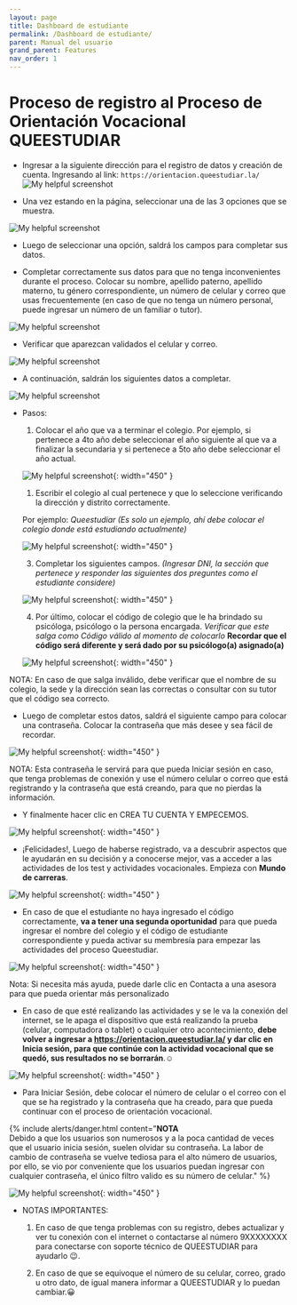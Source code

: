 ```yaml
---
layout: page
title: Dashboard de estudiante
permalink: /Dashboard de estudiante/
parent: Manual del usuario
grand_parent: Features
nav_order: 1
---
```


# Proceso de registro al Proceso de Orientación Vocacional QUEESTUDIAR

* Ingresar a la siguiente dirección para el registro de datos y creación de cuenta. Ingresando al link: `https://orientacion.queestudiar.la/ `
![My helpful screenshot](https://media.discordapp.net/attachments/955522800918085684/1006962610308137072/unknown.png)

* Una vez estando en la página, seleccionar una de las 3 opciones que se muestra.

![My helpful screenshot](https://cdn.discordapp.com/attachments/955522800918085684/1006963703457009755/unknown.png)

* Luego de seleccionar una opción, saldrá los campos para completar sus datos. 

<!-- ![My helpful screenshot](https://cdn.discordapp.com/attachments/955522800918085684/1006963703457009755/unknown.png) -->

* Completar correctamente sus datos para que no tenga inconvenientes durante el proceso. Colocar su nombre, apellido paterno, apellido materno, tu género correspondiente, un número de celular y correo que usas frecuentemente (en caso de que no tenga un número personal, puede ingresar un número de un familiar o tutor).

![My helpful screenshot](https://cdn.discordapp.com/attachments/955522800918085684/1006964140872585266/unknown.png)

* Verificar que aparezcan validados el celular y correo. 

![My helpful screenshot](https://cdn.discordapp.com/attachments/955522800918085684/1006964447346163845/unknown.png)

- A continuación, saldrán los siguientes datos a completar.

![My helpful screenshot](https://cdn.discordapp.com/attachments/955522800918085684/1006964773063229510/unknown.png)
- Pasos:

    1. Colocar el año que va a terminar el colegio. Por ejemplo, si pertenece a 4to año debe seleccionar el año siguiente al que va a finalizar la secundaria y si pertenece a 5to año debe seleccionar el año actual.

    ![My helpful screenshot](https://cdn.discordapp.com/attachments/955522800918085684/1006965116702576730/unknown.png){: width="450" }

    1. Escribir el colegio al cual pertenece y que lo seleccione verificando la dirección y distrito correctamente.

    Por ejemplo: _Queestudiar (Es solo un ejemplo, ahí debe colocar el colegio donde está estudiando actualmente)_

    ![My helpful screenshot](https://cdn.discordapp.com/attachments/955522800918085684/1007650075591315596/unknown.png){: width="450" }

    3. Completar los siguientes campos. _(Ingresar DNI, la sección que pertenece y responder las siguientes dos preguntes como el estudiante considere)_

    ![My helpful screenshot](https://cdn.discordapp.com/attachments/955522800918085684/1007678161116467260/unknown.png){: width="450" }

    4. Por último, colocar el código de colegio que le ha brindado su psicóloga, psicólogo o la persona encargada. _Verificar que este salga como Código válido al momento de colocarlo_
    **Recordar que el código será diferente y será dado por su psicólogo(a) asignado(a)**

    ![My helpful screenshot](https://cdn.discordapp.com/attachments/955522800918085684/1007678600377544745/unknown.png){: width="450" }

NOTA: En caso de que salga inválido, debe verificar que el nombre de su colegio, la sede y la dirección sean las correctas o consultar con su tutor que el código sea correcto.


- Luego de completar estos datos, saldrá el siguiente campo para colocar una contraseña. Colocar la contraseña que más desee y sea fácil de recordar. 

![My helpful screenshot](https://cdn.discordapp.com/attachments/955522800918085684/1007679108416815134/unknown.png){: width="450" }

NOTA: Esta contraseña le servirá para que pueda Iniciar sesión en caso, que tenga problemas de conexión y use el número celular o correo que está registrando y la contraseña que está creando, para que no pierdas la información.

- Y finalmente hacer clic en CREA TU CUENTA Y EMPECEMOS.

![My helpful screenshot](https://cdn.discordapp.com/attachments/955522800918085684/1007679412365447218/unknown.png){: width="450" }

- ¡Felicidades!, Luego de haberse registrado, va a descubrir aspectos que le ayudarán en su decisión y a conocerse mejor, vas a acceder a las actividades de los test y actividades vocacionales. Empieza con  **Mundo de carreras**.

![My helpful screenshot](https://cdn.discordapp.com/attachments/955522800918085684/1007679816851533976/unknown.png){: width="450" }

- En caso de que el estudiante no haya ingresado el código correctamente, **va a tener una segunda oportunidad** para que pueda ingresar el nombre del colegio y el código de estudiante correspondiente y pueda activar su membresía para empezar las actividades del proceso Queestudiar.

![My helpful screenshot](https://cdn.discordapp.com/attachments/955522800918085684/1007680094971633684/unknown.png){: width="450" }

Nota: Si necesita más ayuda, puede darle clic en Contacta a una asesora para que pueda orientar más personalizado


- En caso de que esté realizando las actividades y se le va la conexión del internet, se le apaga el dispositivo que está realizando la prueba (celular, computadora o tablet) o cualquier otro acontecimiento, **debe volver a ingresar a <https://orientacion.queestudiar.la/> y dar clic en Inicia sesión, para que continúe con la actividad vocacional que se quedó, sus resultados no se borrarán**.☺️

![My helpful screenshot](https://cdn.discordapp.com/attachments/955522800918085684/1007680898403156059/unknown.png){: width="450" }

- Para Iniciar Sesión, debe colocar el número de celular o el correo con el que se ha registrado y la contraseña que ha creado, para que pueda continuar con el proceso de orientación vocacional.

{% include alerts/danger.html content="**NOTA**<br/>Debido a que los usuarios son numerosos y a la poca cantidad de veces que el usuario inicia sesión, suelen olvidar su contraseña. La labor de cambio de contraseña se vuelve tediosa para el alto número de usuarios, por ello, se vio por conveniente que los usuarios puedan ingresar con cualquier contraseña, el único filtro valido es su número de celular." %}

![My helpful screenshot](https://cdn.discordapp.com/attachments/955522800918085684/1007681236669579324/unknown.png){: width="450" }



- NOTAS IMPORTANTES: 

    1. En caso de que tenga problemas con su registro, debes actualizar y ver tu conexión con el internet o contactarse al número 9XXXXXXXX para conectarse con soporte técnico de QUEESTUDIAR para ayudarlo 😉.

    2. En caso de que se equivoque el número de su celular, correo, grado u otro dato, de igual manera informar a QUEESTUDIAR y lo puedan cambiar.😀






















































































































